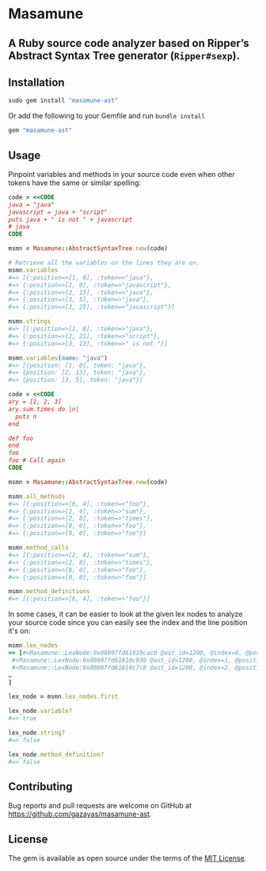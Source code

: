 # Masamune

## A Ruby source code analyzer based on Ripper’s Abstract Syntax Tree generator (`Ripper#sexp`).

## Installation

```ruby
sudo gem install "masamune-ast"
```

Or add the following to your Gemfile and run `bundle install`
```ruby
gem "masamune-ast"
```

## Usage

Pinpoint variables and methods in your source code even when other tokens have the same or similar spelling:
```ruby
code = <<CODE
java = "java"
javascript = java + "script"
puts java + " is not " + javascript
# java
CODE

msmn = Masamune::AbstractSyntaxTree.new(code)

# Retrieve all the variables on the lines they are on.
msmn.variables
#=> [{:position=>[1, 0], :token=>"java"},
#=> {:position=>[2, 0], :token=>"javascript"},
#=> {:position=>[2, 13], :token=>"java"},
#=> {:position=>[3, 5], :token=>"java"},
#=> {:position=>[3, 25], :token=>"javascript"}]

msmn.strings
#=> [{:position=>[1, 8], :token=>"java"},
#=> {:position=>[2, 21], :token=>"script"},
#=> {:position=>[3, 13], :token=>" is not "}]

msmn.variables(name: "java")
#=> [{position: [1, 0], token: "java"},
#=> {position: [2, 13], token: "java"},
#=> {position: [3, 5], token: "java"}]

code = <<CODE
ary = [1, 2, 3]
ary.sum.times do |n|
  puts n
end

def foo
end
foo
foo # Call again
CODE

msmn = Masamune::AbstractSyntaxTree.new(code)

msmn.all_methods
#=> [{:position=>[6, 4], :token=>"foo"},
#=> {:position=>[2, 4], :token=>"sum"},
#=> {:position=>[2, 8], :token=>"times"},
#=> {:position=>[8, 0], :token=>"foo"},
#=> {:position=>[9, 0], :token=>"foo"}]

msmn.method_calls
#=> [{:position=>[2, 4], :token=>"sum"},
#=> {:position=>[2, 8], :token=>"times"},
#=> {:position=>[8, 0], :token=>"foo"},
#=> {:position=>[9, 0], :token=>"foo"}]

msmn.method_definitions
#=> [{:position=>[6, 4], :token=>"foo"}]
```

In some cases, it can be easier to look at the given lex nodes to analyze your source code since you can easily see the index and the line position it's on:
```ruby
msmn.lex_nodes
=> [#<Masamune::LexNode:0x00007fd61810cac0 @ast_id=1200, @index=0, @position=[1, 0], @state=CMDARG, @token="java", @type=:ident>,
 #<Masamune::LexNode:0x00007fd61810c930 @ast_id=1200, @index=1, @position=[1, 4], @state=CMDARG, @token=" ", @type=:sp>,
 #<Masamune::LexNode:0x00007fd61810c7c8 @ast_id=1200, @index=2, @position=[1, 5], @state=BEG, @token="=", @type=:op>,
…
]

lex_node = msmn.lex_nodes.first

lex_node.variable?
#=> true

lex_node.string?
#=> false

lex_node.method_definition?
#=> false
```

## Contributing

Bug reports and pull requests are welcome on GitHub at https://github.com/gazayas/masamune-ast.

## License

The gem is available as open source under the terms of the [MIT License](https://opensource.org/licenses/MIT).
